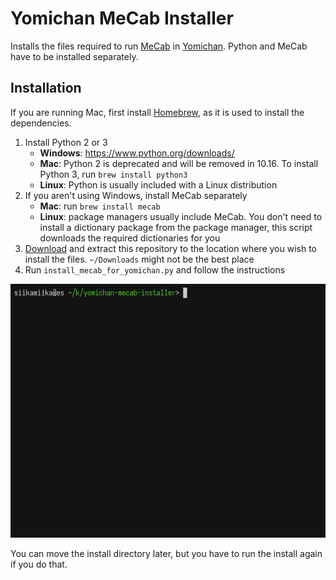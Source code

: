 # Yomichan MeCab Installer

Installs the files required to run [MeCab](https://taku910.github.io/mecab/) in [Yomichan](https://foosoft.net/projects/yomichan/).
Python and MeCab have to be installed separately.

## Installation

If you are running Mac, first install [Homebrew](https://brew.sh/), as it is used to install the dependencies.

1. Install Python 2 or 3
    - **Windows**: https://www.python.org/downloads/
    - **Mac**: Python 2 is deprecated and will be removed in 10.16. To install Python 3, run `brew install python3`
    - **Linux**: Python is usually included with a Linux distribution
1. If you aren't using Windows, install MeCab separately
    - **Mac**: run `brew install mecab`
    - **Linux**: package managers usually include MeCab. You don't need to install a dictionary package from the package manager, this script downloads the required dictionaries for you
1. [Download](https://github.com/siikamiika/yomichan-mecab-installer/archive/master.zip) and extract this repository
to the location where you wish to install the files. `~/Downloads` might not be the best place
1. Run `install_mecab_for_yomichan.py` and follow the instructions

![demo video](demo.gif)

You can move the install directory later, but you have to run the install again if you do that.

